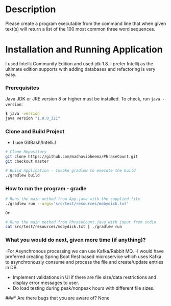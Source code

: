 # Description
Please create a program executable from the command line that when given text(s) 
will return a list of the 100 most common three word sequences.

# Installation and Running Application
I used Intellij Community Edition and used jdk 1.8. I prefer Intellij as the ultimate edition 
supports with adding databases and refactoring is very easy.

### Prerequisites

Java JDK or JRE version 8 or higher must be installed. To check, run `java -version`:

```bash
$ java -version
java version "1.8.0_321"
```

### Clone and Build Project
- I use GitBash/IntelliJ

```bash
# Clone Repository
git clone https://github.com/madhavibheema/PhraseCount.git 
git checkout master

# Build Application - Invoke gradlew to execute the build
./gradlew build
```

### How to run the program -  gradle

```bash
# Runs the main method from App.java with the supplied file
./gradlew run --args='src/test/resources/mobydick.txt'

Or

# Runs the main method from PhraseCount.java with input from stdin
cat src/test/resources/mobydick.txt | ./gradlew run
```



### What you would do next, given more time (if anything)?
-For Asynchronous processing we can use Kafka/Rabbit MQ. 
-I would have preferred creating Spring Boot Rest based microservice which uses Kafka
 to asynchronously consume and process the file and create/update entries in DB. 
- Implement validations in UI if there are file size/data restrictions and display error messages to user.
- Do load testing during peak/nonpeak hours with different file sizes.


###* Are there bugs that you are aware of?
None
